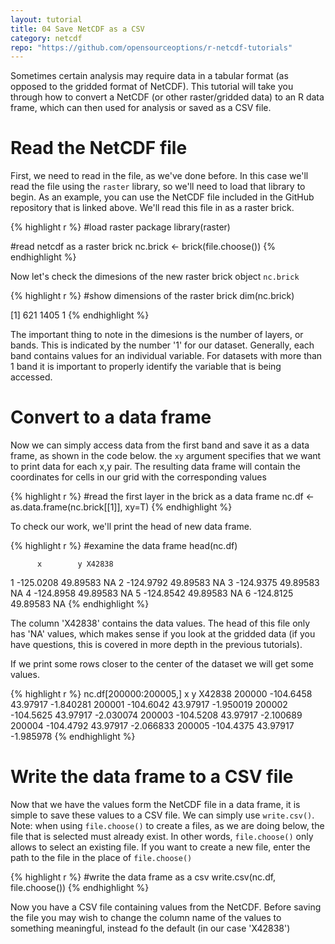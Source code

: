```yaml
---
layout: tutorial
title: 04 Save NetCDF as a CSV
category: netcdf
repo: "https://github.com/opensourceoptions/r-netcdf-tutorials"
---
```


Sometimes certain analysis may require data in a tabular format (as opposed to the gridded format of NetCDF). This tutorial will take you through how to convert a NetCDF (or other raster/gridded data) to an R data frame, which can then used for analysis or saved as a CSV file.

# Read the NetCDF file
First, we need to read in the file, as we've done before. In this case we'll read the file using the `raster` library, so we'll need to load that library to begin. As an example, you can use the NetCDF file included in the GitHub repository that is linked above. We'll read this file in as a raster brick.

{% highlight r %}
#load raster package
library(raster)

#read netcdf as a raster brick
nc.brick <- brick(file.choose())
{% endhighlight %}

Now let's check the dimesions of the new raster brick object `nc.brick`

{% highlight r %}
#show dimensions of the raster brick
dim(nc.brick)

[1]  621 1405    1
{% endhighlight %}

The important thing to note in the dimesions is the number of layers, or bands. This is indicated by the number '1' for our dataset. Generally, each band contains values for an individual variable. For datasets with more than 1 band it is important to properly identify the variable that is being accessed.

# Convert to a data frame

Now we can simply access data from the first band and save it as a data frame, as shown in the code below. the `xy` argument specifies that we want to print data for each x,y pair. The resulting data frame will contain the coordinates for cells in our grid with the corresponding values

{% highlight r %}
#read the first layer in the brick as a data frame
nc.df <- as.data.frame(nc.brick[[1]], xy=T)
{% endhighlight %}

To check our work, we'll print the head of new data frame.

{% highlight r %}
#examine the data frame
head(nc.df)

          x        y X42838
1 -125.0208 49.89583     NA
2 -124.9792 49.89583     NA
3 -124.9375 49.89583     NA
4 -124.8958 49.89583     NA
5 -124.8542 49.89583     NA
6 -124.8125 49.89583     NA
{% endhighlight %}

The column 'X42838' contains the data values. The head of this file only has 'NA' values, which makes sense if you look at the gridded data (if you have questions, this is covered in more depth in the previous tutorials). 

If we print some rows closer to the center of the dataset we will get some values.

{% highlight r %}
nc.df[200000:200005,]
               x        y    X42838
200000 -104.6458 43.97917 -1.840281
200001 -104.6042 43.97917 -1.950019
200002 -104.5625 43.97917 -2.030074
200003 -104.5208 43.97917 -2.100689
200004 -104.4792 43.97917 -2.066833
200005 -104.4375 43.97917 -1.985978
{% endhighlight %}

# Write the data frame to a CSV file

Now that we have the values form the NetCDF file in a data frame, it is simple to save these values to a CSV file. We can simply use `write.csv()`. Note: when using `file.choose()` to create a files, as we are doing below, the file that is selected must already exist. In other words, `file.choose()` only allows to select an existing file. If you want to create a new file, enter the path to the file in the place of `file.choose()`

{% highlight r %}
#write the data frame as a csv
write.csv(nc.df, file.choose())
{% endhighlight %}

Now you have a CSV file containing values from the NetCDF. Before saving the file you may wish to change the column name of the values to something meaningful, instead fo the default (in our case 'X42838')